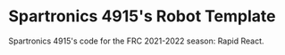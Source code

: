 # Spartronics 4915's Robot Template

Spartronics 4915's code for the FRC 2021-2022 season: Rapid React.
